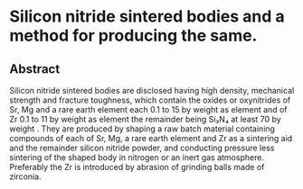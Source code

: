 # Silicon nitride sintered bodies and a method for producing the same.

## Abstract
Silicon nitride sintered bodies are disclosed having high density, mechanical strength and fracture toughness, which contain the oxides or oxynitrides of Sr, Mg and a rare earth element each 0.1 to 15 by weight as element and of Zr 0.1 to 11 by weight as element the remainder being Si₃N₄ at least 70 by weight . They are produced by shaping a raw batch material containing compounds of each of Sr, Mg, a rare earth element and Zr as a sintering aid and the remainder silicon nitride powder, and conducting pressure less sintering of the shaped body in nitrogen or an inert gas atmosphere. Preferably the Zr is introduced by abrasion of grinding balls made of zirconia.